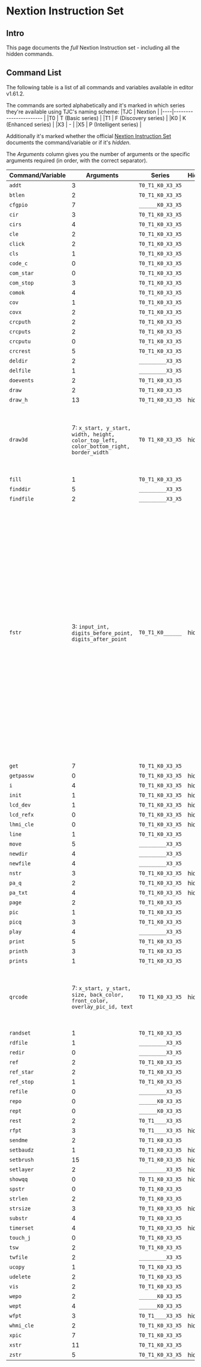 # Nextion Instruction Set

## Intro 

This page documents the _full_ Nextion Instruction set - including all the hidden commands. 

## Command List

The following table is a list of all commands and variables available in editor v1.61.2. 

The commands are sorted alphabetically and it's marked in which series they're available using TJC's naming scheme:
|TJC | Nextion                |
|----|----------------------- |
|T0  | T (Basic series)       |
|T1  | F (Discovery series)   |
|K0  | K (Enhanced series)    |
|X3  | -                      |
|X5  | P (Intelligent series) |

Additionally it's marked whether the official [Nextion Instruction Set](https://nextion.tech/instruction-set/) documents the command/variable or if it's _hidden_.

The _Arguments_ column gives you the number of arguments or the specific arguments required (in order, with the correct separator).

| Command/Variable    | Arguments                                                                                | Series           | Hidden | Description |
|---------------------|------------------------------------------------------------------------------------------|------------------|--------|-------------|
| `addt`              | 3                                                                                        | `T0_T1_K0_X3_X5` |        |             |
| `btlen`             | 2                                                                                        | `T0_T1_K0_X3_X5` |        |             |
| `cfgpio`            | 7                                                                                        | `______K0_X3_X5` |        |             |
| `cir`               | 3                                                                                        | `T0_T1_K0_X3_X5` |        |             |
| `cirs`              | 4                                                                                        | `T0_T1_K0_X3_X5` |        |             |
| `cle`               | 2                                                                                        | `T0_T1_K0_X3_X5` |        |             |
| `click`             | 2                                                                                        | `T0_T1_K0_X3_X5` |        |             |
| `cls`               | 1                                                                                        | `T0_T1_K0_X3_X5` |        |             |
| `code_c`            | 0                                                                                        | `T0_T1_K0_X3_X5` |        |             |
| `com_star`          | 0                                                                                        | `T0_T1_K0_X3_X5` |        |             |
| `com_stop`          | 3                                                                                        | `T0_T1_K0_X3_X5` |        |             |
| `comok`             | 4                                                                                        | `T0_T1_K0_X3_X5` |        |             |
| `cov`               | 1                                                                                        | `T0_T1_K0_X3_X5` |        |             |
| `covx`              | 2                                                                                        | `T0_T1_K0_X3_X5` |        |             |
| `crcputh`           | 2                                                                                        | `T0_T1_K0_X3_X5` |        |             |
| `crcputs`           | 2                                                                                        | `T0_T1_K0_X3_X5` |        |             |
| `crcputu`           | 0                                                                                        | `T0_T1_K0_X3_X5` |        |             |
| `crcrest`           | 5                                                                                        | `T0_T1_K0_X3_X5` |        |             |
| `deldir`            | 2                                                                                        | `_________X3_X5` |        |             |
| `delfile`           | 1                                                                                        | `_________X3_X5` |        |             |
| `doevents`          | 2                                                                                        | `T0_T1_K0_X3_X5` |        |             |
| `draw`              | 2                                                                                        | `T0_T1_K0_X3_X5` |        |             |
| `draw_h`            | 13                                                                                       | `T0_T1_K0_X3_X5` | hidden |             |
| `draw3d`            | 7: `x_start, y_start, width, height, color_top_left, color_bottom_right, border_width`   | `T0 T1_K0_X3_X5` | hidden | Generates a two-color rectangle (as the border of the integrated 3D button graphics). |
| `fill`              | 1                                                                                        | `T0_T1_K0_X3_X5` |        |             |
| `finddir`           | 5                                                                                        | `_________X3_X5` |        |             |
| `findfile`          | 2                                                                                        | `_________X3_X5` |        |             |
| `fstr`              | 3: `input_int, digits_before_point, digits_after_point`                                  | `T0_T1_K0______` | hidden | Converts an integer to a sort of float-string by copying the specified number upper most digits before the decimal point and the specified number of lower digits after the decimal point (and dropping digits inbetween). Writes result to the topmost component (use f.ex. `ref x` plus `doevents` to bring the desired component to the top). |
| `get`               | 7                                                                                        | `T0_T1_K0_X3_X5` |        |             |
| `getpassw`          | 0                                                                                        | `T0_T1_K0_X3_X5` | hidden |             |
| `i`                 | 4                                                                                        | `T0_T1_K0_X3_X5` | hidden |             |
| `init`              | 1                                                                                        | `T0_T1_K0_X3_X5` | hidden |             |
| `lcd_dev`           | 1                                                                                        | `T0_T1_K0_X3_X5` | hidden |             |
| `lcd_refx`          | 0                                                                                        | `T0_T1_K0_X3_X5` | hidden |             |
| `lhmi_cle`          | 0                                                                                        | `T0_T1_K0_X3_X5` | hidden |             |
| `line`              | 1                                                                                        | `T0_T1_K0_X3_X5` |        |             |
| `move`              | 5                                                                                        | `_________X3_X5` |        |             |
| `newdir`            | 4                                                                                        | `_________X3_X5` |        |             |
| `newfile`           | 4                                                                                        | `_________X3_X5` |        |             |
| `nstr`              | 3                                                                                        | `T0_T1_K0_X3_X5` | hidden |             |
| `pa_q`              | 2                                                                                        | `T0_T1_K0_X3_X5` | hidden |             |
| `pa_txt`            | 4                                                                                        | `T0_T1_K0_X3_X5` | hidden |             |
| `page`              | 2                                                                                        | `T0_T1_K0_X3_X5` |        |             |
| `pic`               | 1                                                                                        | `T0_T1_K0_X3_X5` |        |             |
| `picq`              | 3                                                                                        | `T0_T1_K0_X3_X5` |        |             |
| `play`              | 4                                                                                        | `_________X3_X5` |        |             |
| `print`             | 5                                                                                        | `T0_T1_K0_X3_X5` |        |             |
| `printh`            | 3                                                                                        | `T0_T1_K0_X3_X5` |        |             |
| `prints`            | 1                                                                                        | `T0_T1_K0_X3_X5` |        |             |
| `qrcode`            | 7: `x_start, y_start, size, back_color, front_color, overlay_pic_id, text`               | `T0 T1_K0_X3_X5` | hidden | Generates a QR code at runtime; similar capabilities as the QR code component. |
| `randset`           | 1                                                                                        | `T0_T1_K0_X3_X5` |        |             |
| `rdfile`            | 1                                                                                        | `_________X3_X5` |        |             |
| `redir`             | 0                                                                                        | `_________X3_X5` |        |             |
| `ref`               | 2                                                                                        | `T0_T1_K0_X3_X5` |        |             |
| `ref_star`          | 2                                                                                        | `T0_T1_K0_X3_X5` |        |             |
| `ref_stop`          | 1                                                                                        | `T0_T1_K0_X3_X5` |        |             |
| `refile`            | 0                                                                                        | `_________X3_X5` |        |             |
| `repo`              | 0                                                                                        | `______K0_X3_X5` |        |             |
| `rept`              | 0                                                                                        | `______K0_X3_X5` |        |             |
| `rest`              | 2                                                                                        | `T0_T1____X3_X5` |        |             |
| `rfpt`              | 3                                                                                        | `T0_T1____X3_X5` | hidden |             |
| `sendme`            | 2                                                                                        | `T0_T1_K0_X3_X5` |        |             |
| `setbaudz`          | 1                                                                                        | `T0_T1_K0_X3_X5` | hidden |             |
| `setbrush`          | 15                                                                                       | `T0_T1_K0_X3_X5` | hidden |             |
| `setlayer`          | 2                                                                                        | `_________X3_X5` | hidden |             |
| `showqq`            | 0                                                                                        | `T0_T1_K0_X3_X5` | hidden |             |
| `spstr`             | 0                                                                                        | `T0_T1_K0_X3_X5` |        |             |
| `strlen`            | 2                                                                                        | `T0_T1_K0_X3_X5` |        |             |
| `strsize`           | 3                                                                                        | `T0_T1_K0_X3_X5` | hidden |             |
| `substr`            | 4                                                                                        | `T0_T1_K0_X3_X5` |        |             |
| `timerset`          | 4                                                                                        | `T0_T1_K0_X3_X5` | hidden |             |
| `touch_j`           | 0                                                                                        | `T0_T1_K0_X3_X5` |        |             |
| `tsw`               | 2                                                                                        | `T0_T1_K0_X3_X5` |        |             |
| `twfile`            | 2                                                                                        | `_________X3_X5` |        |             |
| `ucopy`             | 1                                                                                        | `T0_T1_K0_X3_X5` |        |             |
| `udelete`           | 2                                                                                        | `T0_T1_K0_X3_X5` |        |             |
| `vis`               | 2                                                                                        | `T0_T1_K0_X3_X5` |        |             |
| `wepo`              | 2                                                                                        | `______K0_X3_X5` |        |             |
| `wept`              | 4                                                                                        | `______K0_X3_X5` |        |             |
| `wfpt`              | 3                                                                                        | `T0_T1____X3_X5` | hidden |             |
| `whmi_cle`          | 2                                                                                        | `T0_T1_K0_X3_X5` | hidden |             |
| `xpic`              | 7                                                                                        | `T0_T1_K0_X3_X5` |        |             |
| `xstr`              | 11                                                                                       | `T0_T1_K0_X3_X5` |        |             |
| `zstr`              | 5                                                                                        | `T0_T1_K0_X3_X5` | hidden |             |
